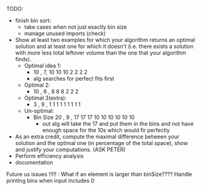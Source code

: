 TODO:
- finish bin sort:
  - take cases when not just exactly bin size
  - manage unused imports (check)
- Show at least two examples for which your algorithm returns an optimal solution and at least one for which it doesn't (i.e. there exists a solution with more less total leftover volume than the one that your algorithm finds). 
  - Optimal idea 1:
    - 10 , 7, 10 10 10 2 2 2 2
    - alg searches for perfect fits first
  - Optimal 2:
    - 10 , 6 , 8 8 8 2 2 2
  - Optimal 3(extra): 
    - 3 , 9 , 1 1 1 1 1 1 1 1 1 
  - Un-optimal: 
    - Bin Size 20 , 9 , 17 17 17 10 10 10 10 10 10 
      - out alg will take the 17 and put them in the bins and not have enough space for the 10s which would fir perfectly
-  As an extra credit, compute the maximal difference between your solution and the optimal one (in percentage of the total space), show and justify your computations. (ASK PETER)
- Perform efficiency analysis
- documentation

Future us issues !!!!! :
    What if an element is larger than binSize????
    Handle printing bins when input includes 0